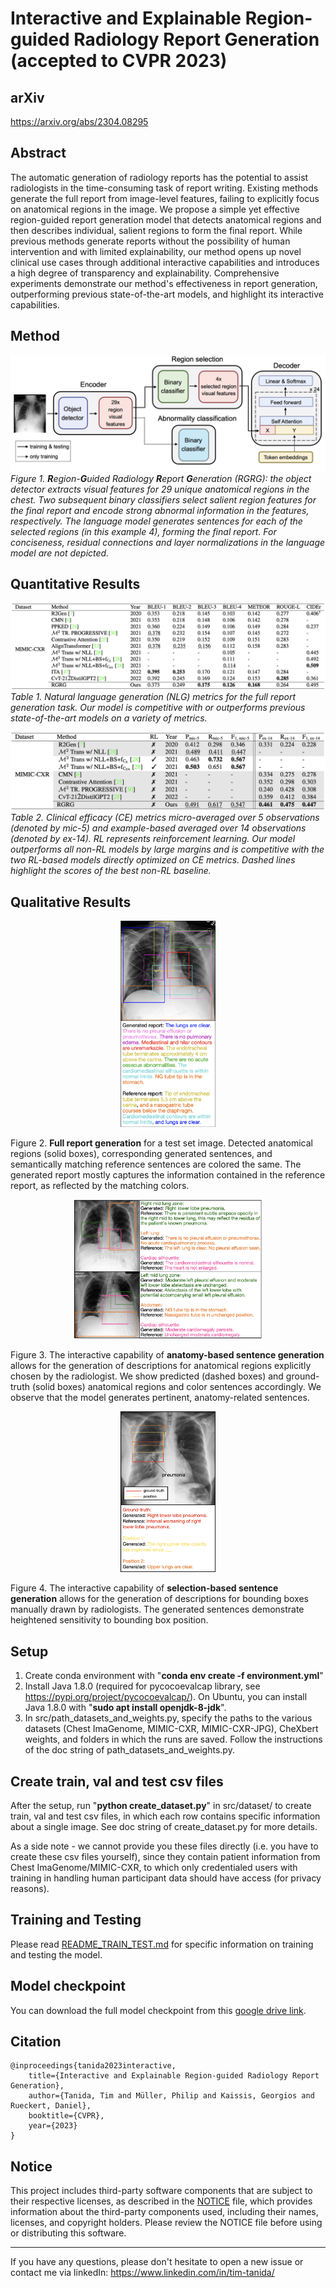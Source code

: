# Interactive and Explainable Region-guided Radiology Report Generation (accepted to CVPR 2023)

## arXiv

https://arxiv.org/abs/2304.08295

## Abstract

The automatic generation of radiology reports has the potential to assist radiologists in the time-consuming task of report writing. Existing methods generate the full report from image-level features, failing to explicitly focus on anatomical regions in the image. We propose a simple yet effective region-guided report generation model that detects anatomical regions and then describes individual, salient regions to form the final report. While previous methods generate reports without the possibility of human intervention and with limited explainability, our method opens up novel clinical use cases through additional interactive capabilities and introduces a high degree of transparency and explainability. Comprehensive experiments demonstrate our method's effectiveness in report generation, outperforming previous state-of-the-art models, and highlight its interactive capabilities.

## Method

![image info](./figures_repo/method.png) *Figure 1. **R**egion-**G**uided Radiology **R**eport **G**eneration (RGRG): the object detector extracts visual features for 29 unique anatomical regions in the chest. Two subsequent binary classifiers select salient region features for the final report and encode strong abnormal information in the features, respectively. The language model generates sentences for each of the selected regions (in this example 4), forming the final report. For conciseness, residual connections and layer normalizations in the language model are not depicted.*

## Quantitative Results

![image info](./figures_repo/nlg_metrics_table.png) *Table 1. Natural language generation (NLG) metrics for the full report generation task. Our model is competitive with or outperforms previous state-of-the-art models on a variety of metrics.*

![image info](./figures_repo/clinical_efficacy_metrics_table.png) *Table 2. Clinical efficacy (CE) metrics micro-averaged over 5 observations (denoted by mic-5) and example-based averaged over 14 observations (denoted by ex-14). RL represents reinforcement learning. Our model outperforms all non-RL models by large margins and is competitive with the two RL-based models directly optimized on CE metrics. Dashed lines highlight the scores of the best non-RL baseline.*

## Qualitative Results

<p align="center">
  <img src="figures_repo/full_report_generation.png" alt="Full report generation" width="30%">
</p>
<p align="left">Figure 2. <b>Full report generation</b> for a test set image. Detected anatomical regions (solid boxes), corresponding generated sentences, and semantically matching reference sentences are colored the same. The generated report mostly captures the information contained in the reference report, as reflected by the matching colors.</p>

<p align="center">
  <img src="figures_repo/anatomy_based_sentence_generation.png" alt="Anatomy-based generation" width="60%">
</p>
<p align="left">Figure 3. The interactive capability of <b>anatomy-based sentence generation</b> allows for the generation of descriptions for anatomical regions explicitly chosen by the radiologist. We show predicted (dashed boxes) and ground-truth (solid boxes) anatomical regions and color sentences accordingly. We observe that the model generates pertinent, anatomy-related sentences.</p>

<p align="center">
  <img src="figures_repo/selection_based_sentence_generation_2.png" alt="Section-based sentence generation" width="30%">
</p>
<p align="left">Figure 4. The interactive capability of <b>selection-based sentence generation</b> allows for the generation of descriptions for bounding boxes manually drawn by radiologists. The generated sentences demonstrate heightened sensitivity to bounding box position.</p>

## Setup

1. Create conda environment with "**conda env create -f environment.yml**"
2. Install Java 1.8.0 (required for pycocoevalcap library, see https://pypi.org/project/pycocoevalcap/). On Ubuntu, you can install Java 1.8.0 with "**sudo apt install openjdk-8-jdk**".
3. In src/path_datasets_and_weights.py, specify the paths to the various datasets (Chest ImaGenome, MIMIC-CXR, MIMIC-CXR-JPG), CheXbert weights, and folders in which the runs are saved. Follow the instructions of the doc string of path_datasets_and_weights.py.

## Create train, val and test csv files

After the setup, run "**python create_dataset.py**" in src/dataset/ to create train, val and test csv files, in which each row contains specific information about a single image. See doc string of create_dataset.py for more details.

As a side note - we cannot provide you these files directly (i.e. you have to create these csv files yourself), since they contain patient information from Chest ImaGenome/MIMIC-CXR, to which only credentialed users with training in handling human participant data should have access (for privacy reasons).

## Training and Testing

Please read [README_TRAIN_TEST.md](README_TRAIN_TEST.md) for specific information on training and testing the model.

## Model checkpoint

You can download the full model checkpoint from this [google drive link](https://drive.google.com/file/d/1P0ewzWKCAS86-poH4ZSf-xibRGpcUFQR/view?usp=sharing).

## Citation

```
@inproceedings{tanida2023interactive,
    title={Interactive and Explainable Region-guided Radiology Report Generation},
    author={Tanida, Tim and Müller, Philip and Kaissis, Georgios and Rueckert, Daniel},
    booktitle={CVPR},
    year={2023}
}
```

## Notice

This project includes third-party software components that are subject to their respective licenses, as described in the [NOTICE](NOTICE) file, which provides information about the third-party components used, including their names, licenses, and copyright holders. Please review the NOTICE file before using or distributing this software.

---

If you have any questions, please don't hesitate to open a new issue or contact me via linkedIn: https://www.linkedin.com/in/tim-tanida/
